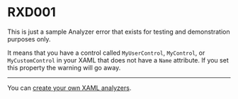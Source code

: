 # RXD001

This is just a sample Analyzer error that exists for testing and demonstration purposes only.

It means that you have a control called `MyUserControl`, `MyControl`, or `MyCustomControl` in your XAML that does not have a `Name` attribute. If you set this property the warning will go away.

---

You can [create your own XAML analyzers](https://github.com/mrlacey/Rapid-XAML-Toolkit/blob/master/docs/custom-analysis.md).
